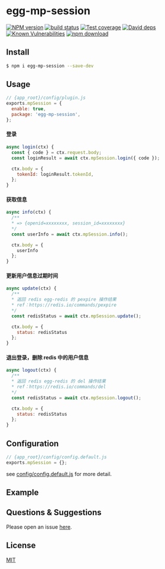 # egg-mp-session

[![NPM version][npm-image]][npm-url]
[![build status][travis-image]][travis-url]
[![Test coverage][codecov-image]][codecov-url]
[![David deps][david-image]][david-url]
[![Known Vulnerabilities][snyk-image]][snyk-url]
[![npm download][download-image]][download-url]

[npm-image]: https://img.shields.io/npm/v/egg-mp-session.svg?style=flat-square
[npm-url]: https://npmjs.org/package/egg-mp-session
[travis-image]: https://img.shields.io/travis/eggjs/egg-mp-session.svg?style=flat-square
[travis-url]: https://travis-ci.org/eggjs/egg-mp-session
[codecov-image]: https://img.shields.io/codecov/c/github/eggjs/egg-mp-session.svg?style=flat-square
[codecov-url]: https://codecov.io/github/eggjs/egg-mp-session?branch=master
[david-image]: https://img.shields.io/david/eggjs/egg-mp-session.svg?style=flat-square
[david-url]: https://david-dm.org/eggjs/egg-mp-session
[snyk-image]: https://snyk.io/test/npm/egg-mp-session/badge.svg?style=flat-square
[snyk-url]: https://snyk.io/test/npm/egg-mp-session
[download-image]: https://img.shields.io/npm/dm/egg-mp-session.svg?style=flat-square
[download-url]: https://npmjs.org/package/egg-mp-session

<!--
Description here.
-->

## Install

```bash
$ npm i egg-mp-session --save-dev
```

## Usage

```js
// {app_root}/config/plugin.js
exports.mpSession = {
  enable: true,
  package: 'egg-mp-session',
};
```

#### 登录

```js
async login(ctx) {
  const { code } = ctx.request.body;
  const loginResult = await ctx.mpSession.login({ code });

  ctx.body = {
    tokenId: loginResult.tokenId,
  };
}
```

#### 获取信息

```js
async info(ctx) {
  /**
  * => {openid=xxxxxxxx, session_id=xxxxxxxx}
  */
  const userInfo = await ctx.mpSession.info();

  ctx.body = {
    userInfo
  };
}
```

#### 更新用户信息过期时间

```js
async update(ctx) {
  /**
  * 返回 redis egg-redis 的 pexpire 操作结果
  * ref：https://redis.io/commands/pexpire
  */
  const redisStatus = await ctx.mpSession.update();

  ctx.body = {
    status: redisStatus
  };
}
```

#### 退出登录，删除 redis 中的用户信息

```js
async logout(ctx) {
  /**
  * 返回 redis egg-redis 的 del 操作结果
  * ref：https://redis.io/commands/del
  */
  const redisStatus = await ctx.mpSession.logout();

  ctx.body = {
    status: redisStatus
  };
}
```

## Configuration

```js
// {app_root}/config/config.default.js
exports.mpSession = {};
```

see [config/config.default.js](config/config.default.js) for more detail.

## Example

<!-- example here -->

## Questions & Suggestions

Please open an issue [here](https://github.com/chrislone/egg-mp-session/issues).

## License

[MIT](LICENSE)
